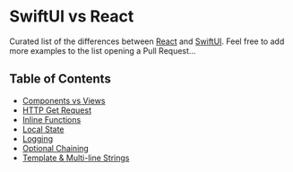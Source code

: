# SwiftUI vs React

Curated list of the differences between [React](https://reactjs.org/) and [SwiftUI](https://developer.apple.com/xcode/swiftui/).
Feel free to add more examples to the list opening a Pull Request...

## Table of Contents

- [Components vs Views](components.md)
- [HTTP Get Request](get.md)
- [Inline Functions](inlineFunctions.md)
- [Local State](localState.md)
- [Logging](logging.md)
- [Optional Chaining](optionalChaining.md)
- [Template & Multi-line Strings](templateStrings.md)
